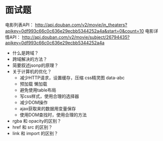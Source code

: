 # 面试题

电影列表API：
http://api.douban.com/v2/movie/in_theaters?apikey=0df993c66c0c636e29ecbb5344252a4a&start=0&count=10
电影详情API：
http://api.douban.com/v2/movie/subject/26794435?apikey=0df993c66c0c636e29ecbb5344252a4a

- 什么是跨域？
- 跨域解决的方法？
- 简要叙述jsonp的原理？
- 关于计算机的优化？
  - 减少HTTP请求，设置缓存，压缩 css精灵图 data-abc
  - 预加载 懒加载
  - 避免使用table布局
  - 写css样式，使用合理的选择器
  - 减少DOM操作
  - ajax获取来的数据用变量保存
  - 使用DOM查找时，使用合理的方法
- rgba 和 opacity的区别？
- href 和 src 的区别？
- link 和 import 的区别？
